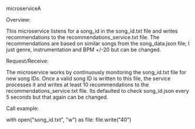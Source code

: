 microserviceA

Overview:

This microservice listens for a song_id in the song_id.txt file and writes recommendations to the
recommendations_service.txt file. The recommendations are based on similar songs from the
song_data.json file; I just genre, instrumentation and BPM +/-20 but can be changed.

Request/Receive:

The microservice works by continuously monitoring the song_id.txt file for new song IDs. Once a
valid song ID is written to this file, the service processes it and writes at least 10
recommendations to the recommendations_service.txt file. Its defaulted to check song_id.json every
5 seconds but that again can be changed.

Call example:

with open("song_id.txt", "w") as file:
    file.write("40")
